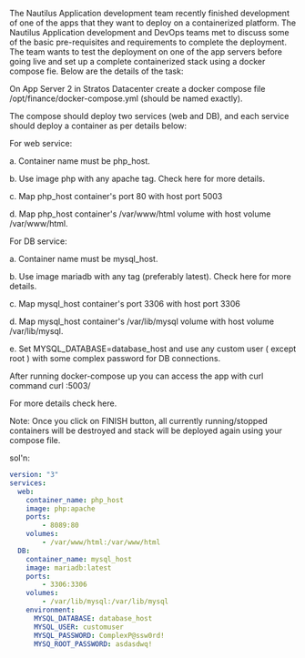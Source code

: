The Nautilus Application development team recently finished development of one of the apps that they want to deploy on a containerized platform. The Nautilus Application development and DevOps teams met to discuss some of the basic pre-requisites and requirements to complete the deployment. The team wants to test the deployment on one of the app servers before going live and set up a complete containerized stack using a docker compose fie. Below are the details of the task:



On App Server 2 in Stratos Datacenter create a docker compose file /opt/finance/docker-compose.yml (should be named exactly).


The compose should deploy two services (web and DB), and each service should deploy a container as per details below:


For web service:


a. Container name must be php_host.


b. Use image php with any apache tag. Check here for more details.


c. Map php_host container's port 80 with host port 5003


d. Map php_host container's /var/www/html volume with host volume /var/www/html.


For DB service:


a. Container name must be mysql_host.


b. Use image mariadb with any tag (preferably latest). Check here for more details.


c. Map mysql_host container's port 3306 with host port 3306


d. Map mysql_host container's /var/lib/mysql volume with host volume /var/lib/mysql.


e. Set MYSQL_DATABASE=database_host and use any custom user ( except root ) with some complex password for DB connections.


After running docker-compose up you can access the app with curl command curl <server-ip or hostname>:5003/

For more details check here.


Note: Once you click on FINISH button, all currently running/stopped containers will be destroyed and stack will be deployed again using your compose file.


sol'n:

```docker-compose.yml
version: "3"
services:
  web:
    container_name: php_host
    image: php:apache
    ports:
        - 8089:80
    volumes:
        - /var/www/html:/var/www/html
  DB:
    container_name: mysql_host
    image: mariadb:latest
    ports:
        - 3306:3306
    volumes:
        - /var/lib/mysql:/var/lib/mysql
    environment:
      MYSQL_DATABASE: database_host
      MYSQL_USER: customuser
      MYSQL_PASSWORD: ComplexP@ssw0rd!
      MYSQ_ROOT_PASSWORD: asdasdwq!


```